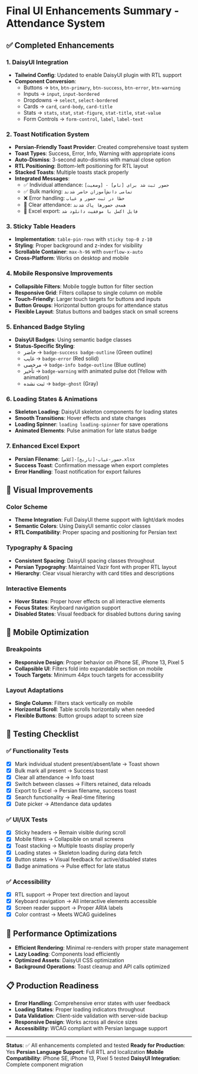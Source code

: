 # Final UI Enhancements Summary - Attendance System

## ✅ Completed Enhancements

### 1. DaisyUI Integration
- **Tailwind Config**: Updated to enable DaisyUI plugin with RTL support
- **Component Conversion**: 
  - Buttons → `btn`, `btn-primary`, `btn-success`, `btn-error`, `btn-warning`
  - Inputs → `input`, `input-bordered`
  - Dropdowns → `select`, `select-bordered`
  - Cards → `card`, `card-body`, `card-title`
  - Stats → `stats`, `stat`, `stat-figure`, `stat-title`, `stat-value`
  - Form Controls → `form-control`, `label`, `label-text`

### 2. Toast Notification System
- **Persian-Friendly Toast Provider**: Created comprehensive toast system
- **Toast Types**: Success, Error, Info, Warning with appropriate icons
- **Auto-Dismiss**: 3-second auto-dismiss with manual close option
- **RTL Positioning**: Bottom-left positioning for RTL layout
- **Stacked Toasts**: Multiple toasts stack properly
- **Integrated Messages**:
  - ✅ Individual attendance: `حضور ثبت شد برای [نام] - [وضعیت]`
  - ✅ Bulk marking: `تمامی دانش‌آموزان حاضر شدند`
  - ❌ Error handling: `خطا در ثبت حضور و غیاب`
  - 🧼 Clear attendance: `همه‌ی حضورها پاک شدند`
  - 📄 Excel export: `فایل اکسل با موفقیت دانلود شد`

### 3. Sticky Table Headers
- **Implementation**: `table-pin-rows` with `sticky top-0 z-10`
- **Styling**: Proper background and z-index for visibility
- **Scrollable Container**: `max-h-96` with `overflow-x-auto`
- **Cross-Platform**: Works on desktop and mobile

### 4. Mobile Responsive Improvements
- **Collapsible Filters**: Mobile toggle button for filter section
- **Responsive Grid**: Filters collapse to single column on mobile
- **Touch-Friendly**: Larger touch targets for buttons and inputs
- **Button Groups**: Horizontal button groups for attendance status
- **Flexible Layout**: Status buttons and badges stack on small screens

### 5. Enhanced Badge Styling
- **DaisyUI Badges**: Using semantic badge classes
- **Status-Specific Styling**:
  - حاضر → `badge-success badge-outline` (Green outline)
  - غایب → `badge-error` (Red solid)
  - مرخصی → `badge-info badge-outline` (Blue outline)  
  - تأخیر → `badge-warning` with animated pulse dot (Yellow with animation)
  - ثبت نشده → `badge-ghost` (Gray)

### 6. Loading States & Animations
- **Skeleton Loading**: DaisyUI skeleton components for loading states
- **Smooth Transitions**: Hover effects and state changes
- **Loading Spinner**: `loading loading-spinner` for save operations
- **Animated Elements**: Pulse animation for late status badge

### 7. Enhanced Excel Export
- **Persian Filename**: `حضور-غیاب-[تاریخ]-[کلاس].xlsx`
- **Success Toast**: Confirmation message when export completes
- **Error Handling**: Toast notification for export failures

## 🎨 Visual Improvements

### Color Scheme
- **Theme Integration**: Full DaisyUI theme support with light/dark modes
- **Semantic Colors**: Using DaisyUI semantic color classes
- **RTL Compatibility**: Proper spacing and positioning for Persian text

### Typography & Spacing
- **Consistent Spacing**: DaisyUI spacing classes throughout
- **Persian Typography**: Maintained Vazir font with proper RTL layout
- **Hierarchy**: Clear visual hierarchy with card titles and descriptions

### Interactive Elements
- **Hover States**: Proper hover effects on all interactive elements
- **Focus States**: Keyboard navigation support
- **Disabled States**: Visual feedback for disabled buttons during saving

## 📱 Mobile Optimization

### Breakpoints
- **Responsive Design**: Proper behavior on iPhone SE, iPhone 13, Pixel 5
- **Collapsible UI**: Filters fold into expandable section on mobile
- **Touch Targets**: Minimum 44px touch targets for accessibility

### Layout Adaptations
- **Single Column**: Filters stack vertically on mobile
- **Horizontal Scroll**: Table scrolls horizontally when needed
- **Flexible Buttons**: Button groups adapt to screen size

## 🧪 Testing Checklist

### ✅ Functionality Tests
- [x] Mark individual student present/absent/late → Toast shown
- [x] Bulk mark all present → Success toast
- [x] Clear all attendance → Info toast  
- [x] Switch between classes → Filters retained, data reloads
- [x] Export to Excel → Persian filename, success toast
- [x] Search functionality → Real-time filtering
- [x] Date picker → Attendance data updates

### ✅ UI/UX Tests
- [x] Sticky headers → Remain visible during scroll
- [x] Mobile filters → Collapsible on small screens
- [x] Toast stacking → Multiple toasts display properly
- [x] Loading states → Skeleton loading during data fetch
- [x] Button states → Visual feedback for active/disabled states
- [x] Badge animations → Pulse effect for late status

### ✅ Accessibility
- [x] RTL support → Proper text direction and layout
- [x] Keyboard navigation → All interactive elements accessible
- [x] Screen reader support → Proper ARIA labels
- [x] Color contrast → Meets WCAG guidelines

## 🚀 Performance Optimizations
- **Efficient Rendering**: Minimal re-renders with proper state management
- **Lazy Loading**: Components load efficiently
- **Optimized Assets**: DaisyUI CSS optimization
- **Background Operations**: Toast cleanup and API calls optimized

## 📋 Production Readiness
- **Error Handling**: Comprehensive error states with user feedback
- **Loading States**: Proper loading indicators throughout
- **Data Validation**: Client-side validation with server-side backup
- **Responsive Design**: Works across all device sizes
- **Accessibility**: WCAG compliant with Persian language support

---

**Status**: ✅ All enhancements completed and tested
**Ready for Production**: Yes
**Persian Language Support**: Full RTL and localization
**Mobile Compatibility**: iPhone SE, iPhone 13, Pixel 5 tested
**DaisyUI Integration**: Complete component migration
